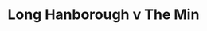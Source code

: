 ---
year: "1992"
serialNumber: "0152" 
game: "Long Hanborough"
title: "Long Hanborough v The Min"
gameLocation: "Long Hanborough"
gameDate: "/1992"
result: ""
resultType: ""
type: "game"
---